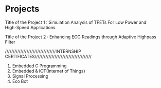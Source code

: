 # Projects

Title of the Project 1 : Simulation Analysis of TFETs For Low Power and High-Speed Applications 

Title of the Project 2 : Enhancing ECG Readings through Adaptive Highpass Filter


/////////////////////////////////INTERNSHIP CERTIFICATES/////////////////////////////////////

1) Embedded C Programming
2) Embedded & IOT(Internet of Things)
3) Signal Processing
4) Eco Bot
   
